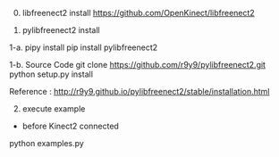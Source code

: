 
0. libfreenect2 install
https://github.com/OpenKinect/libfreenect2

1. pylibfreenect2 install 

1-a. pipy install
pip install pylibfreenect2

1-b. Source Code
git clone https://github.com/r9y9/pylibfreenect2.git
python setup.py install

Reference :
http://r9y9.github.io/pylibfreenect2/stable/installation.html

2. execute example

* before Kinect2 connected

python examples.py


